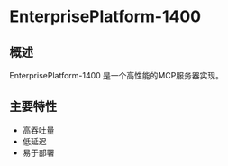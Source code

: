 # EnterprisePlatform-1400

## 概述

EnterprisePlatform-1400 是一个高性能的MCP服务器实现。

## 主要特性

- 高吞吐量
- 低延迟
- 易于部署
